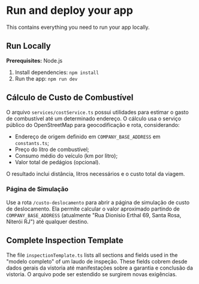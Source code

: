 # Run and deploy your app

This contains everything you need to run your app locally.

## Run Locally

**Prerequisites:**  Node.js


1. Install dependencies:
   `npm install`
2. Run the app:
   `npm run dev`

## Cálculo de Custo de Combustível

O arquivo `services/costService.ts` possui utilidades para estimar o gasto de combustível até um determinado endereço. O cálculo usa o serviço público do OpenStreetMap para geocodificação e rota, considerando:

- Endereço de origem definido em `COMPANY_BASE_ADDRESS` em `constants.ts`;
- Preço do litro de combustível;
- Consumo médio do veículo (km por litro);
- Valor total de pedágios (opcional).

O resultado inclui distância, litros necessários e o custo total da viagem.

### Página de Simulação

Use a rota `/custo-deslocamento` para abrir a página de simulação de custo de deslocamento. Ela permite calcular o valor aproximado partindo de `COMPANY_BASE_ADDRESS` (atualmente "Rua Dionisio Erthal 69, Santa Rosa, Niterói RJ") até qualquer destino.

## Complete Inspection Template

The file `inspectionTemplate.ts` lists all sections and fields used in the
"modelo completo" of um laudo de inspeção. These fields cobrem desde dados
gerais da vistoria até manifestações sobre a garantia e conclusão da
vistoria. O arquivo pode ser estendido se surgirem novas exigências.
